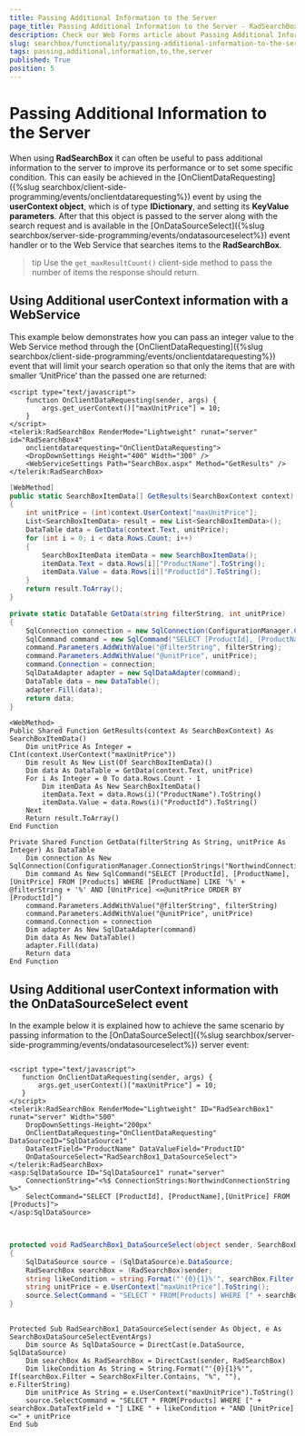 ```yaml
---
title: Passing Additional Information to the Server
page_title: Passing Additional Information to the Server - RadSearchBox
description: Check our Web Forms article about Passing Additional Information to the Server.
slug: searchbox/functionality/passing-additional-information-to-the-server
tags: passing,additional,information,to,the,server
published: True
position: 5
---
```


# Passing Additional Information to the Server



When using **RadSearchBox** it can often be useful to pass additional information to the server to improve its performance or to set some specific condition. This can easily be achieved in the [OnClientDataRequesting]({%slug searchbox/client-side-programming/events/onclientdatarequesting%}) event by using the **userContext object**, which is of type **IDictionary**, and setting its **KeyValue parameters**. After that this object is passed to the server along with the search request and is available in the [OnDataSourceSelect]({%slug searchbox/server-side-programming/events/ondatasourceselect%}) event handler or to the Web Service that searches items to the **RadSearchBox**.

>tip Use the `get_maxResultCount()` client-side method to pass the number of items the response should return.

## Using Additional userContext information with a WebService

This example below demonstrates how you can pass an integer value to the Web Service method through the [OnClientDataRequesting]({%slug searchbox/client-side-programming/events/onclientdatarequesting%}) event that will limit your search operation so that only the items that are with smaller ‘UnitPrice’ than the passed one are returned:

````ASPNET
<script type="text/javascript">
	function OnClientDataRequesting(sender, args) {
		args.get_userContext()["maxUnitPrice"] = 10;
	}
</script>
<telerik:RadSearchBox RenderMode="Lightweight" runat="server" id="RadSearchBox4"
	onclientdatarequesting="OnClientDataRequesting">
	<DropDownSettings Height="400" Width="300" />
	<WebServiceSettings Path="SearchBox.aspx" Method="GetResults" />
</telerik:RadSearchBox>
````





````C#
[WebMethod]
public static SearchBoxItemData[] GetResults(SearchBoxContext context)
{
	int unitPrice = (int)context.UserContext["maxUnitPrice"];
	List<SearchBoxItemData> result = new List<SearchBoxItemData>();
	DataTable data = GetData(context.Text, unitPrice);
	for (int i = 0; i < data.Rows.Count; i++)
	{
		SearchBoxItemData itemData = new SearchBoxItemData();
		itemData.Text = data.Rows[i]["ProductName"].ToString();
		itemData.Value = data.Rows[i]["ProductId"].ToString();
	}
	return result.ToArray();
}

private static DataTable GetData(string filterString, int unitPrice)
{
	SqlConnection connection = new SqlConnection(ConfigurationManager.ConnectionStrings["NorthwindConnectionString"].ConnectionString);
	SqlCommand command = new SqlCommand("SELECT [ProductId], [ProductName],[UnitPrice] FROM [Products] WHERE [ProductName] LIKE '%' + @filterString + '%' AND [UnitPrice] <=@unitPrice ORDER BY [ProductId]");
	command.Parameters.AddWithValue("@filterString", filterString);
	command.Parameters.AddWithValue("@unitPrice", unitPrice);
	command.Connection = connection;
	SqlDataAdapter adapter = new SqlDataAdapter(command);
	DataTable data = new DataTable();
	adapter.Fill(data);
	return data;
}
````
````VB.NET
<WebMethod> _
Public Shared Function GetResults(context As SearchBoxContext) As SearchBoxItemData()
	Dim unitPrice As Integer = CInt(context.UserContext("maxUnitPrice"))
	Dim result As New List(Of SearchBoxItemData)()
	Dim data As DataTable = GetData(context.Text, unitPrice)
	For i As Integer = 0 To data.Rows.Count - 1
		Dim itemData As New SearchBoxItemData()
		itemData.Text = data.Rows(i)("ProductName").ToString()
		itemData.Value = data.Rows(i)("ProductId").ToString()
	Next
	Return result.ToArray()
End Function

Private Shared Function GetData(filterString As String, unitPrice As Integer) As DataTable
	Dim connection As New SqlConnection(ConfigurationManager.ConnectionStrings("NorthwindConnectionString").ConnectionString)
	Dim command As New SqlCommand("SELECT [ProductId], [ProductName],[UnitPrice] FROM [Products] WHERE [ProductName] LIKE '%' + @filterString + '%' AND [UnitPrice] <=@unitPrice ORDER BY [ProductId]")
	command.Parameters.AddWithValue("@filterString", filterString)
	command.Parameters.AddWithValue("@unitPrice", unitPrice)
	command.Connection = connection
	Dim adapter As New SqlDataAdapter(command)
	Dim data As New DataTable()
	adapter.Fill(data)
	Return data
End Function
````


## Using Additional userContext information with the OnDataSourceSelect event

In the example below it is explained how to achieve the same scenario by passing information to the [OnDataSourceSelect]({%slug searchbox/server-side-programming/events/ondatasourceselect%}) server event:

````ASPNET
	
<script type="text/javascript">
   function OnClientDataRequesting(sender, args) {
	   args.get_userContext()["maxUnitPrice"] = 10;
   }
</script>
<telerik:RadSearchBox RenderMode="Lightweight" ID="RadSearchBox1" runat="server" Width="500"
	DropDownSettings-Height="200px"
	OnClientDataRequesting="OnClientDataRequesting" DataSourceID="SqlDataSource1" 
	DataTextField="ProductName" DataValueField="ProductID" 
	OnDataSourceSelect="RadSearchBox1_DataSourceSelect">
</telerik:RadSearchBox>
<asp:SqlDataSource ID="SqlDataSource1" runat="server"
	ConnectionString="<%$ ConnectionStrings:NorthwindConnectionString %>"
	SelectCommand="SELECT [ProductId], [ProductName],[UnitPrice] FROM [Products]">
</asp:SqlDataSource>
	
````





````C#
	
protected void RadSearchBox1_DataSourceSelect(object sender, SearchBoxDataSourceSelectEventArgs e)
{
	SqlDataSource source = (SqlDataSource)e.DataSource;
	RadSearchBox searchBox = (RadSearchBox)sender;
	string likeCondition = string.Format("'{0}{1}%'", searchBox.Filter == SearchBoxFilter.Contains ? "%" : "", e.FilterString);
	string unitPrice = e.UserContext["maxUnitPrice"].ToString();
	source.SelectCommand = "SELECT * FROM[Products] WHERE [" + searchBox.DataTextField + "] LIKE " + likeCondition + "AND [UnitPrice] <=" + unitPrice;
}
	
````
````VB.NET
Protected Sub RadSearchBox1_DataSourceSelect(sender As Object, e As SearchBoxDataSourceSelectEventArgs)
	Dim source As SqlDataSource = DirectCast(e.DataSource, SqlDataSource)
	Dim searchBox As RadSearchBox = DirectCast(sender, RadSearchBox)
	Dim likeCondition As String = String.Format("'{0}{1}%'", If(searchBox.Filter = SearchBoxFilter.Contains, "%", ""), e.FilterString)
	Dim unitPrice As String = e.UserContext("maxUnitPrice").ToString()
	source.SelectCommand = "SELECT * FROM[Products] WHERE [" + searchBox.DataTextField + "] LIKE " + likeCondition + "AND [UnitPrice] <=" + unitPrice
End Sub
````

